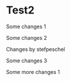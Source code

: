 # Test2

Some changes 1

Some changes 2

Changes by stefpeschel

Some changes 3

Some more changes 1